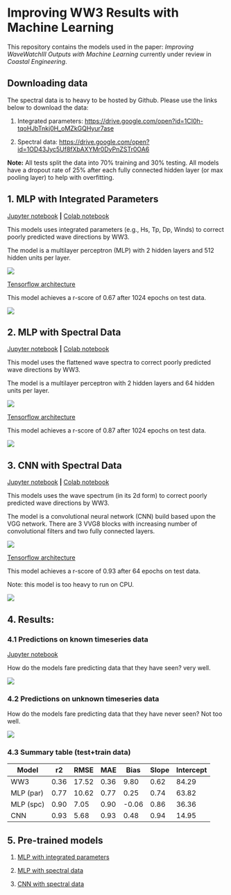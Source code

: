 # Improving WW3 Results with Machine Learning

This repository contains the models used in the paper: *Improving WaveWatchIII Outputs with Machine Learning* currently under review in *Coastal Engineering*.

## Downloading data

The spectral data is to heavy to be hosted by Github. Please use the links below to download the data:

1. Integrated parameters: https://drive.google.com/open?id=1CI0h-tqoHJbTnkj0H_oMZkGQHyur7ase

2. Spectral data: https://drive.google.com/open?id=1OD43Jyc5Uf8fXbAXYMr0DyPnZSTr0OA6


**Note:** All tests split the data into 70% training and 30% testing. All models have a dropout rate of 25% after each fully connected hidden layer (or max pooling layer) to help with overfitting.

## 1. MLP with Integrated Parameters

[Jupyter notebook](notebooks/01_MLP_with_integrated_parameters.ipynb) **|**
[Colab notebook](https://drive.google.com/open?id=1__yKUuyMvFgGfN9jrqbMtwZyCUg0neXh)

This models uses integrated parameters (e.g., Hs, Tp, Dp, Winds) to correct poorly predicted wave directions by WW3.

The model is a multilayer perceptron (MLP) with 2 hidden layers and 512 hidden units per layer.

![](plots/fig_mlp_wavepar.png)

[Tensorflow architecture](plots/arc_mlp_wavepar.png)

This model achieves a r-score of 0.67 after 1024 epochs on test data.

![](plots/results_mlp_wavepar.png)

## 2. MLP with Spectral Data

[Jupyter notebook](notebooks/02_MLP_with_spectral_data.ipynb) **|**
[Colab notebook](https://drive.google.com/open?id=1yjB3YypUCGyb0haz9OimRK07drYhf8Bf)

This model uses the flattened wave spectra to correct poorly predicted wave directions by WW3.

The model is a multilayer perceptron with 2 hidden layers and 64 hidden units per layer.

![](plots/fig_mlp_spc.png)

[Tensorflow architecture](plots/arc_mlp_spc.png)

This model achieves a r-score of 0.87 after 1024 epochs on test data.

![](plots/results_mlp_spc.png)

## 3. CNN with Spectral Data

[Jupyter notebook](notebooks/03_CNN_with_spectral_data.ipynb) **|**
[Colab notebook](https://drive.google.com/open?id=1YGCJLvlo8wdi_mY8ietL4ENPydSuGMd-)

This models uses the wave spectrum (in its 2d form) to correct poorly predicted wave directions by WW3.

The model is a convolutional neural network (CNN) build based upon the VGG network. There are 3 VVG8 blocks with increasing number of convolutional filters and two fully connected layers.

![](plots/fig_cnn_spc.png)

[Tensorflow architecture](plots/arc_cnn_spc.png)

This model achieves a r-score of 0.93 after 64 epochs on test data.

Note: this model is too heavy to run on CPU.

![](plots/results_cnn_spc.png)

## 4. Results:

### 4.1 Predictions on known timeseries data

[Jupyter notebook](notebooks/04_comparison_with_known_data.ipynb)

How do the models fare predicting data that they have seen? very well.

![](plots/comparison_known_data.png)

### 4.2 Predictions on unknown timeseries data

How do the models fare predicting data that they have never seen? Not too well.

![](plots/comparison_new_data.png)

### 4.3 Summary table (test+train data)

| Model     | r2   | RMSE  | MAE  | Bias  | Slope | Intercept |
|-----------|------|-------|------|-------|-------|-----------|
| WW3       | 0.36 | 17.52 | 0.36 | 9.80  | 0.62  | 84.29     |
| MLP (par) | 0.77 | 10.62 | 0.77 | 0.25  | 0.74  | 63.82     |
| MLP (spc) | 0.90 | 7.05  | 0.90 | -0.06 | 0.86  | 36.36     |
| CNN       | 0.93 | 5.68  | 0.93 | 0.48  | 0.94  | 14.95     |


## 5. Pre-trained models

1. [MLP with integrated parameters](pre-trained/MLP.h5)

2. [MLP with spectral data](pre-trained/SPC_MLP.h5)

3. [CNN with spectral data](pre-trained/CNN.h5)
